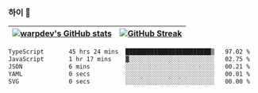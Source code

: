 
### 하이 👋
[![warpdev's GitHub stats](https://github-readme-stats.vercel.app/api?username=warpdev&show_icons=true&theme=vue-dark)](#) |[![GitHub Streak](https://github-readme-streak-stats.herokuapp.com/?user=warpdev&theme=dark)](#)
--- | --- |
<!--START_SECTION:waka-->

```txt
TypeScript       45 hrs 24 mins  ████████████████████████▒   97.02 %
JavaScript       1 hr 17 mins    ▓░░░░░░░░░░░░░░░░░░░░░░░░   02.75 %
JSON             6 mins          ░░░░░░░░░░░░░░░░░░░░░░░░░   00.21 %
YAML             0 secs          ░░░░░░░░░░░░░░░░░░░░░░░░░   00.01 %
SVG              0 secs          ░░░░░░░░░░░░░░░░░░░░░░░░░   00.00 %
```

<!--END_SECTION:waka-->

<!--
**warpdev/warpdev** is a ✨ _special_ ✨ repository because its `README.md` (this file) appears on your GitHub profile.

Here are some ideas to get you started:

- 🔭 I’m currently working on ...
- 🌱 I’m currently learning ...
- 👯 I’m looking to collaborate on ...
- 🤔 I’m looking for help with ...
- 💬 Ask me about ...
- 📫 How to reach me: ...
- 😄 Pronouns: ...
- ⚡ Fun fact: ...
-->
